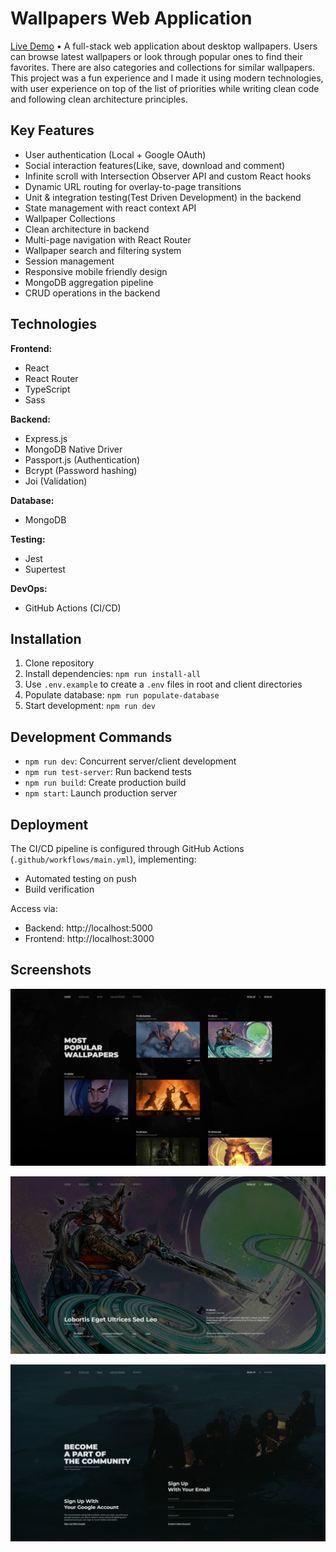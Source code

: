 # Wallpapers Web Application

[Live Demo](https://wallpapers-web-application.onrender.com) • A full-stack web application about desktop wallpapers. Users can browse latest wallpapers or look through popular ones to find their favorites. There are also categories and collections for similar wallpapers. This project was a fun experience and I made it using modern technologies, with user experience on top of the list of priorities while writing clean code and following clean architecture principles.

## Key Features

- User authentication (Local + Google OAuth)
- Social interaction features(Like, save, download and comment)
- Infinite scroll with Intersection Observer API and custom React hooks
- Dynamic URL routing for overlay-to-page transitions
- Unit & integration testing(Test Driven Development) in the backend
- State management with react context API
- Wallpaper Collections
- Clean architecture in backend
- Multi-page navigation with React Router
- Wallpaper search and filtering system
- Session management
- Responsive mobile friendly design
- MongoDB aggregation pipeline
- CRUD operations in the backend

## Technologies

**Frontend:**

- React
- React Router
- TypeScript
- Sass

**Backend:**

- Express.js
- MongoDB Native Driver
- Passport.js (Authentication)
- Bcrypt (Password hashing)
- Joi (Validation)

**Database:**

- MongoDB

**Testing:**

- Jest
- Supertest

**DevOps:**

- GitHub Actions (CI/CD)

## Installation

1. Clone repository
2. Install dependencies: `npm run install-all`
3. Use `.env.example` to create a `.env` files in root and client directories
4. Populate database: `npm run populate-database`
5. Start development: `npm run dev`

## Development Commands

- `npm run dev`: Concurrent server/client development
- `npm run test-server`: Run backend tests
- `npm run build`: Create production build
- `npm start`: Launch production server

## Deployment

The CI/CD pipeline is configured through GitHub Actions (`.github/workflows/main.yml`), implementing:

- Automated testing on push
- Build verification

Access via:

- Backend: http://localhost:5000
- Frontend: http://localhost:3000

## Screenshots

![Feature 1 Demo](public/screenshots/1.jpg)

![Feature 1 Demo](public/screenshots/2.jpg)

![Feature 1 Demo](public/screenshots/3.jpg)
